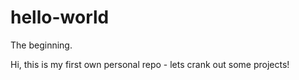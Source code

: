 # hello-world
The beginning.

Hi, this is my first own personal repo - lets crank out some projects!
